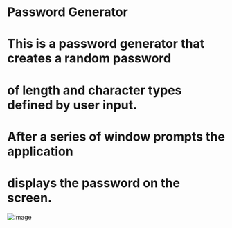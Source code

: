 # Password Generator
# This is a password generator that creates a random password 
# of length and character types defined by user input.
# After a series of window prompts the application 
# displays the password on the screen.
![image](https://user-images.githubusercontent.com/32178142/149638710-96442b2f-d516-4577-9226-853e8c7799d3.png)

